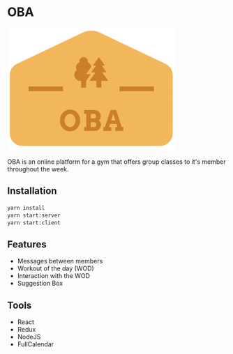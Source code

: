 # OBA

![OBA Logo](/src/OBA.PNG)

OBA is an online platform for a gym that offers group classes to it's member throughout the week.

## Installation

```bash
yarn install
yarn start:server
yarn start:client
```

## Features

- Messages between members
- Workout of the day (WOD)
- Interaction with the WOD
- Suggestion Box

## Tools

- React
- Redux
- NodeJS
- FullCalendar